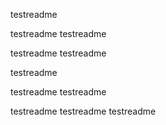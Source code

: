 testreadme

testreadme
testreadme

testreadme
testreadme

testreadme

testreadme
testreadme

testreadme
testreadme
testreadme








